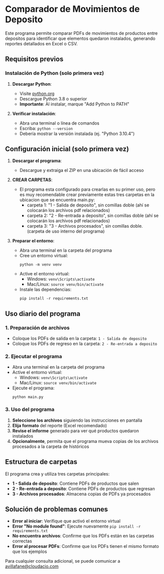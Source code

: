 # Comparador de Movimientos de Deposito 

Este programa permite comparar PDFs de movimientos de productos entre depositos para identificar que elementos quedaron instalados, generando reportes detallados en Excel o CSV.

## Requisitos previos

### Instalación de Python (solo primera vez)

1. **Descargar Python**:
   - Visite [python.org](https://www.python.org/downloads/)
   - Descargue Python 3.8 o superior
   - **Importante**: Al instalar, marque "Add Python to PATH"

2. **Verificar instalación**:
   - Abra una terminal o línea de comandos
   - Escriba: `python --version`
   - Debería mostrar la versión instalada (ej. "Python 3.10.4")

## Configuración inicial (solo primera vez)

1. **Descargar el programa**:
   - Descargue y extraiga el ZIP en una ubicación de fácil acceso

2. **CREAR CARPETAS**:
   - El programa esta configurado para crearlas en su primer uso, pero es muy recomendable crear previamente estas tres carpetas en la ubicacion que se encuentra main.py:
      - carpeta 1: "1 - Salida de deposito", sin comillas doble
         (ahí se colocarán los archivos pdf relacionados)
      - carpeta 2: "2 - Re-entrada a deposito", sin comillas doble
         (ahí se colocarán los archivos pdf relacionados)
      - carpeta 3: "3 - Archivos procesados", sin comillas doble.
         (carpeta de uso interno del programa)


2. **Preparar el entorno**:
   - Abra una terminal en la carpeta del programa
   - Cree un entorno virtual:
     ```
     python -m venv venv
     ```
   - Active el entorno virtual:
     - Windows: `venv\Scripts\activate`
     - Mac/Linux: `source venv/bin/activate`
   - Instale las dependencias:
     ```
     pip install -r requirements.txt
     ```

## Uso diario del programa

### 1. Preparación de archivos

- Coloque los PDFs de salida en la carpeta: `1 - Salida de deposito`
- Coloque los PDFs de regreso en la carpeta: `2 - Re-entrada a deposito`

### 2. Ejecutar el programa

- Abra una terminal en la carpeta del programa
- Active el entorno virtual:
  - Windows: `venv\Scripts\activate`
  - Mac/Linux: `source venv/bin/activate`
- Ejecute el programa:
  ```
  python main.py
  ```

### 3. Uso del programa

1. **Seleccione los archivos** siguiendo las instrucciones en pantalla
2. **Elija formato** del reporte (Excel recomendado)
3. **Revise el informe** generado para ver qué productos quedaron instalados
4. **Opcionalmente**, permita que el programa mueva copias de los archivos procesados a la carpeta de históricos

## Estructura de carpetas

El programa crea y utiliza tres carpetas principales:

- **1 - Salida de deposito**: Contiene PDFs de productos que salen
- **2 - Re-entrada a deposito**: Contiene PDFs de productos que regresan
- **3 - Archivos procesados**: Almacena copias de PDFs ya procesados

## Solución de problemas comunes

- **Error al iniciar**: Verifique que activó el entorno virtual
- **Error "No module found"**: Ejecute nuevamente `pip install -r requirements.txt`
- **No encuentra archivos**: Confirme que los PDFs están en las carpetas correctas
- **Error al procesar PDFs**: Confirme que los PDFs tienen el mismo formato que los ejemplos

Para cualquier consulta adicional, se puede comunicar a avillafane@cloudacio.com
